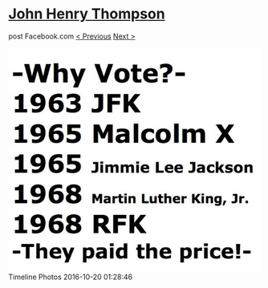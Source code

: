 # [John Henry Thompson](../README.md)
post Facebook.com
[< Previous](2016-10-20-3.md) [Next >](2016-09-21-1.md)

[![](../media/2016-10-20/Timeline-Photos-1.jpg)](../README.md)
Timeline Photos
2016-10-20 01:28:46